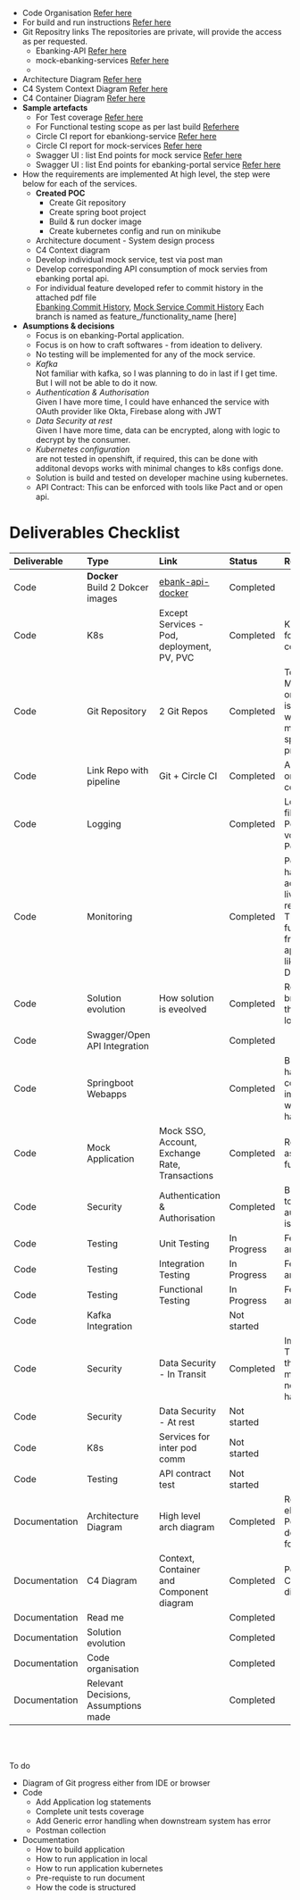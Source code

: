 

* Code Organisation [Refer here](code-structure.md)
* For build and run instructions [Refer here](build-and-run.md)
* Git Repositry links
  The repositories are private, will provide the access as per requested.
  * Ebanking-API [Refer here](https://github.com/goeld/ebankingPortal)
  * mock-ebanking-services [Refer here](https://github.com/goeld/mock-ebanking-services)
  *   
* Architecture Diagram [Refer here](https://github.com/goeld/ebankingPortal/blob/main/documents/architecture_diagram.docx)
* C4 System Context Diagram [Refer here](https://github.com/goeld/ebankingPortal/blob/main/documents/System%20Context%20Diagram.docx)
* C4 Container Diagram [Refer here](https://github.com/goeld/ebankingPortal/blob/main/documents/Container%20Diagram.docx)
* **Sample artefacts**  
  * For Test coverage [Refer here](sample-artefacts/test_coverage.jpg)
  * For Functional testing scope as per last build [Referhere](sample-artefacts/cucumber-reports.html)
  * Circle CI report for ebankiong-service [Refer here](sample-artefacts/pipelines-ebanking-portal.pdf)  
  * Circle CI report for mock-services [Refer here](sample-artefacts/pipeline-mock-ebanking-services.pdf)
  * Swagger UI : list End points for mock service [Refer here](sample-artefacts/mock-service-swagger.pdf)   
  * Swagger UI : list End points for ebanking-portal service [Refer here](sample-artefacts/mock-ebanking-services-commit-history.pdf)   
* How the requirements are implemented
  At high level, the step were below for each of the services. 
  * **Created POC**
    * Create Git repository
    * Create spring boot project
    * Build & run docker image
    * Create kubernetes config and run on minikube
  * Architecture document - System design process
  * C4 Context diagram
  * Develop individual mock service, test via post man
  * Develop corresponding API consumption of mock servies from ebanking portal api.
  * For individual feature developed refer to commit history in the attached pdf file <br> 
    [Ebanking Commit History](sample-artefacts/ebankingPortal-solution-commit-history.pdf), 
    [Mock Service Commit History](sample-artefacts/mock-ebanking-services-commit-history.pdf)
    Each branch is named as feature_<sequence>/functionality_name [here]
* **Asumptions & decisions**
  * Focus is on ebanking-Portal application.
  * Focus is on how to craft softwares - from ideation to delivery.  
  * No testing will be implemented for any of the mock service.
  * *Kafka* 
    <br>Not familiar with kafka, so I was planning to do in last if I get time. But I will not be able to do it now.
  * *Authentication & Authorisation*<br> 
    Given I have more time, I could have enhanced the service with OAuth provider like Okta, Firebase along with JWT
  * *Data Security at rest*<br>
    Given I have more time, data can be encrypted, along with logic to decrypt by the consumer.
  * *Kubernetes configuration*<br> are not tested in openshift, if required, this can be done with additonal devops works with minimal changes to k8s configs done.
  * Solution is build and tested on developer machine using kubernetes.
  * API Contract: This can be enforced with tools like Pact and or open api.
  

# Deliverables Checklist

|Deliverable|Type|Link|Status|Remarks|
|:-----|:-----|:--------|:---------------|:-----|
|Code|**Docker**<br>Build 2 Dokcer images| [ebank-api-docker](https://github.com/goeld/ebankingPortal/blob/main/Dockerfile) |Completed| |
|Code|K8s | Except Services - <br />Pod, deployment, PV, PVC | Completed| K8s Services for interpod communication |
|Code|Git Repository| 2 Git Repos |Completed | To simulate Microservice, one of the repo is mock repo with  <br /> multi module springboot project|
|Code|Link Repo with pipeline | Git + Circle CI |Completed | Able to see CI on each commit|
|Code|Logging |  | Completed| Logging to files and on Persistent volumes on Pods|
|Code|Monitoring | |Completed |Pod monitoring has been added for liveness and readiness. These can be further read from APM applications like Filebeat, Datadog |
|Code|Solution evolution | How solution is eveolved |Completed | Refer to branches in the repo or git logs.|
|Code|Swagger/Open API Integration| |Completed| |
|Code|Springboot Webapps | | Completed| Business logic has been completely implemented with exception handling|
|Code|Mock Application | Mock SSO, Account, Exchange Rate, Transactions | Completed| Refer to assumption for further details|
|Code|Security | Authentication & Authorisation |Completed | Business logic to validate authentication is done|
|Code|Testing | Unit Testing | In Progress| Few test cases are pending|
|Code|Testing | Integration Testing| In Progress| Few test cases are pending|
|Code|Testing | Functional Testing| In Progress| Few test cases are pending|
|Code|Kafka Integration| |Not started| |
|Code|Security | Data Security - In Transit | Completed | Implemented TLS for both the apps, but minikube does not allow to have https |
|Code|Security | Data Security - At rest| Not started|  |
|Code|K8s | Services for inter pod comm | Not started| |
|Code|Testing | API contract test| Not started|  |
|Documentation|Architecture Diagram | High level arch diagram| Completed| Refer to eBanking Portal API and documents folder.|
|Documentation|C4 Diagram | Context, Container <br />and Component diagram| Completed| Pending Component diagram|
|Documentation|Read me | | Completed| |
|Documentation|Solution evolution  | |Completed | |
|Documentation|Code organisation | |Completed| |
|Documentation|Relevant Decisions, Assumptions made | |Completed | |




<br >
<br >

To do

* Diagram of Git progress either from IDE or browser
* Code
  * Add Application log statements
  * Complete unit tests coverage
  * Add Generic error handling when downstream system has error
  * Postman collection  
* Documentation 
  * How to build application
  * How to run application in local
  * How to run application kubernetes
  * Pre-requiste to run document
  * How the code is structured  
    


